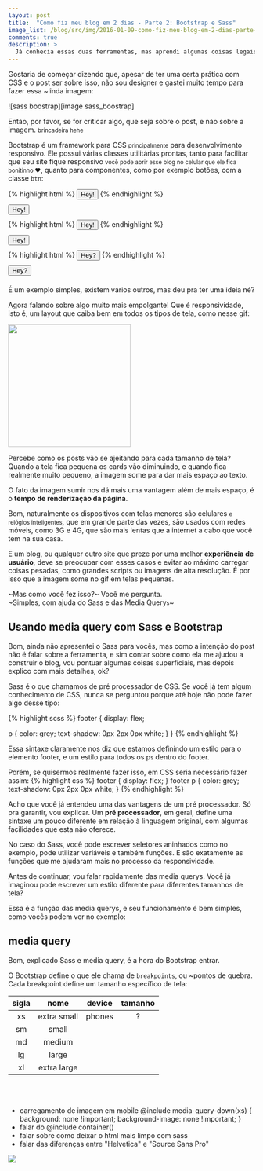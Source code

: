 ```yaml
---
layout: post
title:  "Como fiz meu blog em 2 dias - Parte 2: Bootstrap e Sass"
image_list: /blog/src/img/2016-01-09-como-fiz-meu-blog-em-2-dias-parte-2.jpg
comments: true
description: >
  Já conhecia essas duas ferramentas, mas aprendi algumas coisas legais durante o desenvolvimento do blog e gostaria de mostrar para vocês! Olha aqui e me conte o que achou.
---
```

<style type="text/css">
  /* -- applyed only to this post -- */
  .-padding-change .-padding-element, .-padding-change pre {
    margin: 10px 0 !important;
  }
</style>

Gostaria de começar dizendo que, apesar de ter uma certa prática com CSS e o post ser sobre isso, não sou designer e gastei muito tempo para fazer essa ~linda imagem:

<span class="center-horizontal">
  ![sass boostrap][image sass_boostrap]
</span>

Então, por favor, se for criticar algo, que seja sobre o post, e não sobre a imagem. <small>brincadeira hehe</small>

Bootstrap é um framework para CSS <small>principalmente</small> para desenvolvimento responsivo. Ele possui várias classes utilitárias prontas, tanto para facilitar que seu site fique responsivo <small>você pode abrir esse blog no celular que ele fica bonitinho &hearts;</small>, quanto para componentes, como por exemplo botões, com a classe `btn`:

<div class="two-columns join -padding-change">
  {% highlight html %}
    <button>Hey!</button>
  {% endhighlight %}
  <div class="-padding-element">
    <button>Hey!</button>
  </div>
</div>
<div class="two-columns join -padding-change">
  {% highlight html %}
    <button class="btn">Hey!</button>
  {% endhighlight %}
  <div class="-padding-element">
    <button class="btn">Hey!</button>
  </div>
</div>
<div class="two-columns join -padding-change">
  {% highlight html %}
    <button class="btn btn-danger">Hey?</button>
  {% endhighlight %}
  <div class="-padding-element">
    <button class="btn btn-danger">Hey?</button>
  </div>
</div>

<p style="margin-top: 20px">
  É um exemplo simples, existem vários outros, mas deu pra ter uma ideia né?
</p>

Agora falando sobre algo muito mais empolgante! Que é responsividade, isto é, um layout que caiba bem em todos os tipos de tela, como nesse gif:

<span class="center-horizontal">
  <img src="/blog/src/img/2016-01-09-my-website-responsive.gif" style="height: 250px">
</span>

Percebe como os posts vão se ajeitando para cada tamanho de tela? Quando a tela fica pequena os cards vão diminuindo, e quando fica realmente muito pequeno, a imagem some para dar mais espaço ao texto.

O fato da imagem sumir nos dá mais uma vantagem além de mais espaço, é o <strong>tempo de renderização da página</strong>.

Bom, naturalmente os dispositivos com telas menores são celulares <small>e relógios inteligentes</small>, que em grande parte das vezes, são usados com redes móveis, como 3G e 4G, que são mais lentas que a internet a cabo que você tem na sua casa.

E um blog, ou qualquer outro site que preze por uma melhor <strong>experiência de usuário</strong>, deve se preocupar com esses casos e evitar ao máximo carregar coisas pesadas, como grandes <span class="highlight"><span class="nt">scripts</span> ou imagens de alta resolução. É por isso que a imagem some no gif em telas pequenas.

~Mas como você fez isso?~ Você me pergunta. <br>
~Simples, com ajuda do Sass e das Media Query<small class="clear">s</small>~

<h2>
  Usando media query com Sass e Bootstrap
</h2>

Bom, ainda não apresentei o Sass para vocês, mas como a intenção do post não é falar sobre a ferramenta, e sim contar sobre como ela me ajudou a construir o blog, vou pontuar algumas coisas superficiais, mas depois explico com mais detalhes, ok?

Sass é o que chamamos de pré processador de CSS. Se você já tem algum conhecimento de CSS, nunca se perguntou porque até hoje não pode fazer algo desse tipo:

{% highlight scss %}
footer {
  display: flex;
  
  p {
      color: grey;
      text-shadow: 0px 2px 0px white;
  }
}
{% endhighlight %}

Essa sintaxe claramente nos diz que estamos definindo um estilo para o elemento <span class="highlight"><span class="nt">footer</span>, e um estilo para todos os <span class="highlight"><span class="nt">p</span><small class="clear">s</small> dentro do <span class="highlight"><span class="nt">footer</span>.

Porém, se quisermos realmente fazer isso, em CSS seria necessário fazer assim:
{% highlight css %}
footer {
  display: flex;
}
footer p {
    color: grey;
    text-shadow: 0px 2px 0px white;
}
{% endhighlight %}

Acho que você já entendeu uma das vantagens de um pré processador. Só pra garantir, vou explicar. Um <strong>pré processador</strong>, em geral, define uma sintaxe um pouco diferente em relação à linguagem original, com algumas facilidades que esta não oferece.

No caso do Sass, você pode escrever seletores aninhados como no exemplo, pode utilizar variáveis e também funções. E são exatamente as funções que me ajudaram mais no processo da responsividade.

Antes de continuar, vou falar rapidamente das media querys. Você já imaginou pode escrever um estilo diferente para diferentes tamanhos de tela?

Essa é a função das media querys, e seu funcionamento é bem simples, como vocês podem ver no exemplo:

<h2>media query</h2>

Bom, explicado Sass e media query, é a hora do Bootstrap entrar. 

O Bootstrap define o que ele chama de `breakpoints`, ou ~pontos de quebra. Cada breakpoint define um tamanho específico de tela:

|sigla|nome|device|tamanho|
|:---:|:--:|:----:|:-----:|
|xs|extra small|phones|? 
|sm|small|
|md|medium|
|lg|large|
|xl|extra large|




<br>
<br>

<ul>
  <li>
      carregamento de imagem em mobile
        @include media-query-down(xs) {
          background: none !important;
          background-image: none !important;
        }
  </li>

  <li>
    falar do @include container()
  </li>

  <li>
    falar sobre como deixar o html mais limpo com sass
  </li>
  <li>
    falar das diferenças entre "Helvetica" e "Source Sans Pro"
  </li>
</ul>

<img src="/blog/src/img/Captura de Tela (17).png">

[image sass_boostrap]: /blog/src/img/2016-01-09-como-fiz-meu-blog-em-2-dias-parte-2.jpg
[image my_website_responsive]: /blog/src/img/2016-01-09-my-website-responsive.gif